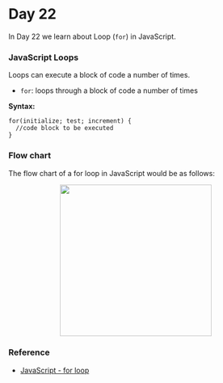 # Day 22
In Day 22 we learn about Loop (```for```) in JavaScript.

### JavaScript Loops
Loops can execute a block of code a number of times.

* ```for```: loops through a block of code a number of times

**Syntax:**
```
for(initialize; test; increment) {
  //code block to be executed
}
```
### Flow chart
The flow chart of a for loop in JavaScript would be as follows: 
<p align="center">
  <img width="300" height="300" src="https://user-images.githubusercontent.com/27751735/64553673-740fb700-d342-11e9-8d44-74b1ec99dbc1.jpg">
</p>


### Reference
* [JavaScript - for loop](https://www.tutorialspoint.com/javascript/javascript_for_loop.htm)